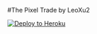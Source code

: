 #The Pixel Trade by LeoXu2

[![Deploy to Heroku](https://www.herokucdn.com/deploy/button.svg)](https://heroku.com/deploy?template=https://github.com/Bennebotix/Super-Google)
